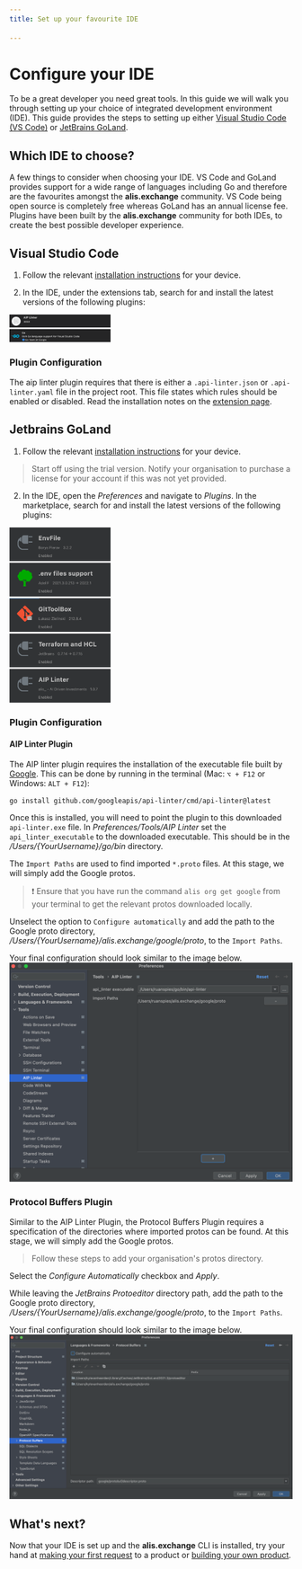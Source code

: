 ```yaml
---
title: Set up your favourite IDE

---
```


# Configure your IDE

To be a great developer you need great tools. In this guide we will walk you through setting up your choice of integrated development environment (IDE). This guide provides the steps to setting up either <a href="https://code.visualstudio.com/" target="_blank">Visual Studio Code (VS Code)</a> or <a href="https://www.jetbrains.com/go/" target="_blank">JetBrains GoLand</a>.

## Which IDE to choose?

A few things to consider when choosing your IDE. VS Code and GoLand provides support for a wide range of languages including Go and therefore are the favourites amongst the **alis.exchange** community. VS Code being open source is completely free whereas GoLand has an annual license fee. Plugins have been built by the **alis.exchange** community for both IDEs, to create the best possible developer experience.

## Visual Studio Code

1. Follow the relevant <a href="https://code.visualstudio.com/download" target="_blank">installation instructions</a> for your device.

2. In the IDE, under the extensions tab, search for and install the latest versions of the following plugins:

<div>
<img src='./img/configure-your-IDE-vs-code-aip-linter.png' style='max-width: 180px'>
</div>
<div>
<img src='./img/configure-your-IDE-vs-go-plugin.png' style='max-width: 180px'>
</div>



### Plugin Configuration

The aip linter plugin requires that there is either a `.api-linter.json` or `.api-linter.yaml` file in the project root. This file states which rules should be enabled or disabled. Read the installation notes on the <a href="https://marketplace.visualstudio.com/items?itemName=aoca.aip-linter" target="_blank">extension page</a>.

## Jetbrains GoLand


1. Follow the relevant <a href="https://www.jetbrains.com/go/download/" target="_blank">installation instructions</a> for your device.
> Start off using the trial version. Notify your organisation to purchase a license for your account if this was not yet provided.
2. In the IDE, open the _Preferences_ and navigate to _Plugins_. In the marketplace, search for and install the latest versions of the following plugins:

<div>
    <img src='./img/configure-your-IDE-env-file.png' style='max-width: 180px'>
</div>
<div>
    <img src='./img/configure-your-IDE-env-file-support.png' style='max-width: 180px'>
</div>
<div>
    <img src='./img/configure-your-IDE-git-tool-box.png' style='max-width: 180px'>
</div>
<div>
    <img src='./img/configure-your-IDE-terraform.png' style='max-width: 180px'>
</div>
<div>
    <img src='./img/configure-your-IDE-aip-linter.png' style='max-width: 180px'>
</div>

### Plugin Configuration

#### AIP Linter Plugin
The AIP linter plugin requires the installation of the executable file built by <a href="https://linter.aip.dev/" target="_blank">Google</a>. This can be done by running in the terminal (Mac: `⌥ + F12` or Windows: `ALT + F12`):
```shell
go install github.com/googleapis/api-linter/cmd/api-linter@latest
```
Once this is installed, you will need to point the plugin to this downloaded `api-linter.exe` file.
In _Preferences/Tools/AIP Linter_ set the `api_linter_executable` to the downloaded executable. This should be in the
_/Users/{YourUsername}/go/bin_ directory.

The `Import Paths` are used to find imported `*.proto` files. At this stage, we will simply add the Google protos.<br />

> ❗ Ensure that you have run the command `alis org get google` from your terminal to get the relevant protos downloaded locally.

Unselect the option to `Configure automatically` and add the path to the Google proto directory, _/Users/{YourUsername}/alis.exchange/google/proto_,
to the `Import Paths`.

Your final configuration should look similar to the image below.
![](img/configure-your-IDE-aip-linter-preferences.png)


### Protocol Buffers Plugin

Similar to the AIP Linter Plugin, the Protocol Buffers Plugin requires a specification of the directories where imported
protos can be found. At this stage, we will simply add the Google protos.

> Follow these steps to add your organisation's protos directory.

Select the *Configure Automatically* checkbox and *Apply*.

While leaving the *JetBrains Protoeditor* directory path, add the path to the Google proto directory, _/Users/{YourUsername}/alis.exchange/google/proto_, to the `Import Paths`.

Your final configuration should look similar to the image below.
![](img/configure-your-IDE-protocol-buffer-preferences.png)

## What's next?

Now that your IDE is set up and the **alis.exchange** CLI is installed, try your hand at [making your first request](make-your-first-request.md) to a product or [building your own product](make-your-first-request.md).
